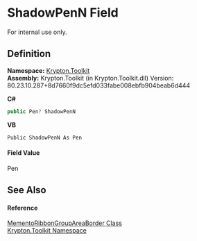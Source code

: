 # ShadowPenN Field


For internal use only.



## Definition
**Namespace:** <a href="79d2eac2-21f4-54ff-7552-b20c33c30600.md">Krypton.Toolkit</a>  
**Assembly:** Krypton.Toolkit (in Krypton.Toolkit.dll) Version: 80.23.10.287+8d7660f9dc5efd033fabe008ebfb904beab6d444

**C#**
``` C#
public Pen? ShadowPenN
```
**VB**
``` VB
Public ShadowPenN As Pen
```



#### Field Value
Pen

## See Also


#### Reference
<a href="6d01677f-5594-cb15-8c83-8cf3b85f7203.md">MementoRibbonGroupAreaBorder Class</a>  
<a href="79d2eac2-21f4-54ff-7552-b20c33c30600.md">Krypton.Toolkit Namespace</a>  
